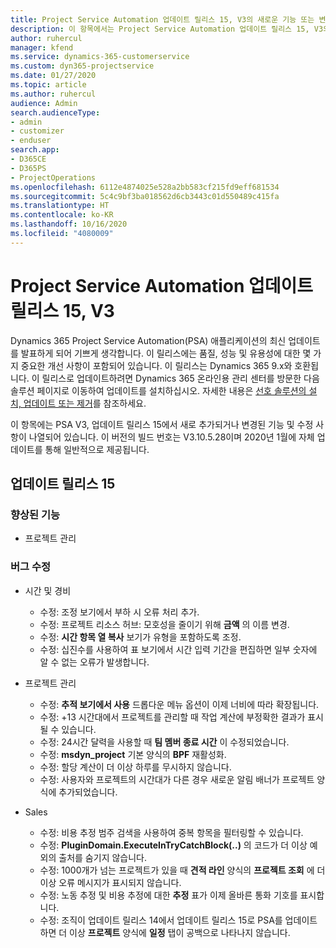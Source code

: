 ```yaml
---
title: Project Service Automation 업데이트 릴리스 15, V3의 새로운 기능 또는 변경된 기능
description: 이 항목에서는 Project Service Automation 업데이트 릴리스 15, V3의 새로운 기능에 대한 정보를 제공합니다.
author: ruhercul
manager: kfend
ms.service: dynamics-365-customerservice
ms.custom: dyn365-projectservice
ms.date: 01/27/2020
ms.topic: article
ms.author: ruhercul
audience: Admin
search.audienceType:
- admin
- customizer
- enduser
search.app:
- D365CE
- D365PS
- ProjectOperations
ms.openlocfilehash: 6112e4874025e528a2bb583cf215fd9eff681534
ms.sourcegitcommit: 5c4c9bf3ba018562d6cb3443c01d550489c415fa
ms.translationtype: HT
ms.contentlocale: ko-KR
ms.lasthandoff: 10/16/2020
ms.locfileid: "4080009"
---
```

# <a name="project-service-automation-update-release-15-v3"></a>Project Service Automation 업데이트 릴리스 15, V3

Dynamics 365 Project Service Automation(PSA) 애플리케이션의 최신 업데이트를 발표하게 되어 기쁘게 생각합니다. 이 릴리스에는 품질, 성능 및 유용성에 대한 몇 가지 중요한 개선 사항이 포함되어 있습니다. 이 릴리스는 Dynamics 365 9.x와 호환됩니다. 이 릴리스로 업데이트하려면 Dynamics 365 온라인용 관리 센터를 방문한 다음 솔루션 페이지로 이동하여 업데이트를 설치하십시오. 자세한 내용은 [선호 솔루션의 설치, 업데이트 또는 제거](https://docs.microsoft.com/power-platform/admin/install-remove-preferred-solution)를 참조하세요.

이 항목에는 PSA V3, 업데이트 릴리스 15에서 새로 추가되거나 변경된 기능 및 수정 사항이 나열되어 있습니다. 이 버전의 빌드 번호는 V3.10.5.28이며 2020년 1월에 자체 업데이트를 통해 일반적으로 제공됩니다.

## <a name="update-release-15"></a>업데이트 릴리스 15 

### <a name="enhancements"></a>향상된 기능

- 프로젝트 관리

### <a name="bug-fixes"></a>버그 수정

- 시간 및 경비

  - 수정: 조정 보기에서 부하 시 오류 처리 추가.
  - 수정: 프로젝트 리소스 허브: 모호성을 줄이기 위해 **금액** 의 이름 변경.
  - 수정: **시간 항목 열 복사** 보기가 유형을 포함하도록 조정.
  - 수정: 십진수를 사용하여 표 보기에서 시간 입력 기간을 편집하면 일부 숫자에 알 수 없는 오류가 발생합니다.

- 프로젝트 관리

  - 수정: **추적 보기에서 사용** 드롭다운 메뉴 옵션이 이제 너비에 따라 확장됩니다.
  - 수정: +13 시간대에서 프로젝트를 관리할 때 작업 계산에 부정확한 결과가 표시될 수 있습니다.
  - 수정: 24시간 달력을 사용할 때 **팀 멤버 종료 시간** 이 수정되었습니다.
  - 수정: **msdyn_project** 기본 양식의 **BPF** 재활성화.
  - 수정: 할당 계산이 더 이상 하루를 무시하지 않습니다.
  - 수정: 사용자와 프로젝트의 시간대가 다른 경우 새로운 알림 배너가 프로젝트 양식에 추가되었습니다.

- Sales

  - 수정: 비용 추정 범주 검색을 사용하여 중복 항목을 필터링할 수 있습니다.
  - 수정: **PluginDomain.ExecuteInTryCatchBlock(..)** 의 코드가 더 이상 예외의 출처를 숨기지 않습니다.
  - 수정: 1000개가 넘는 프로젝트가 있을 때 **견적 라인** 양식의 **프로젝트 조회** 에 더 이상 오류 메시지가 표시되지 않습니다.
  - 수정: 노동 추정 및 비용 추정에 대한 **추정** 표가 이제 올바른 통화 기호를 표시합니다.
  - 수정: 조직이 업데이트 릴리스 14에서 업데이트 릴리스 15로 PSA를 업데이트하면 더 이상 **프로젝트** 양식에 **일정** 탭이 공백으로 나타나지 않습니다.
